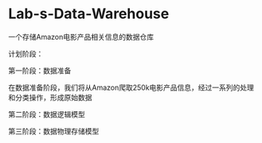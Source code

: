 # Lab-s-Data-Warehouse
一个存储Amazon电影产品相关信息的数据仓库

计划阶段：

第一阶段：数据准备

在数据准备阶段，我们将从Amazon爬取250k电影产品信息，经过一系列的处理和分类操作，形成原始数据

第二阶段：数据逻辑模型

第三阶段：数据物理存储模型
